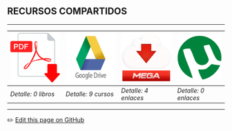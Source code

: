 ## RECURSOS COMPARTIDOS
---
| [ ![pdf](gpdf.gif) ](recursos/libros.md) | [ ![drive](ggd.gif) ](recursos/cursos.md) | [ ![pdf](gmg.gif) ](recursos/mega.md) | [ ![pdf](gut.gif) ](recursos/utorrent.md) |
|---|---|---|---|
|*Detalle: 0 libros*|*Detalle: 9 cursos*|*Detalle: 4 enlaces*|*Detalle: 0 enlaces*|


---
:pencil2: [Edit this page on GitHub](https://github.com/jasp402/BibliotecaJS/edit/master/docs/recursos/index.md)
